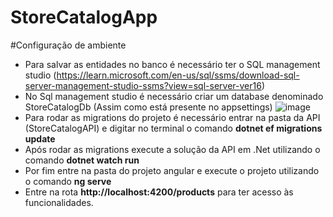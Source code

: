 # StoreCatalogApp
#Configuração de ambiente
- Para salvar as entidades no banco é necessário ter o SQL management studio (https://learn.microsoft.com/en-us/sql/ssms/download-sql-server-management-studio-ssms?view=sql-server-ver16)
- No Sql management studio é necessário criar um database denominado StoreCatalogDb (Assim como está presente no appsettings) ![image](https://github.com/Yurikamagoe/StoreCatalogApp/assets/31245434/2d7c5d7c-1f9d-4df7-9cb4-4f8d0df0da3b)
- Para rodar as migrations do projeto é necessário entrar na pasta da API (StoreCatalogAPI) e digitar no terminal o comando **dotnet ef migrations update**
- Após rodar as migrations execute a solução da API em .Net utilizando o comando **dotnet watch run**
- Por fim entre na pasta do projeto angular e execute o projeto utilizando o comando **ng serve**
- Entre na rota **http://localhost:4200/products** para ter acesso às funcionalidades.
